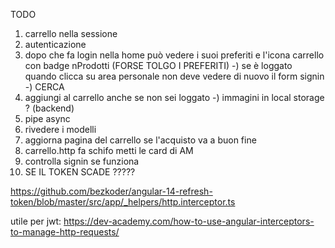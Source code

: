 TODO

1) carrello nella sessione
2) autenticazione
3) dopo che fa login nella home può vedere i suoi preferiti e l'icona carrello con badge nProdotti 
    (FORSE TOLGO I PREFERITI)
-) se è loggato quando clicca su area personale non deve vedere di nuovo il form signin
-) CERCA 
6) aggiungi al carrello anche se non sei loggato
-) immagini in local storage ? (backend)
8) pipe async
9) rivedere i modelli 
10) aggiorna pagina del carrello se l'acquisto va a buon fine
11) carrello.http fa schifo metti le card di AM
12) controlla signin se funziona
13) SE IL TOKEN SCADE ?????


https://github.com/bezkoder/angular-14-refresh-token/blob/master/src/app/_helpers/http.interceptor.ts

utile per jwt:
  https://dev-academy.com/how-to-use-angular-interceptors-to-manage-http-requests/
